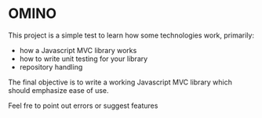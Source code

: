 OMINO
=====

This project is a simple test to learn how some technologies work, primarily:

- how a Javascript MVC library works
- how to write unit testing for your library
- repository handling

The final objective is to write a working Javascript MVC library which should emphasize ease of use.

Feel fre to point out errors or suggest features 